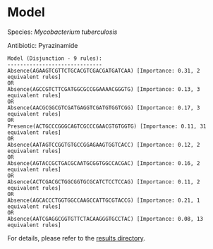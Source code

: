 
# Model

Species: *Mycobacterium tuberculosis*

Antibiotic: Pyrazinamide

```
Model (Disjunction - 9 rules):
------------------------------
Absence(AGAAGTCGTTCTGCACGTCGACGATGATCAA) [Importance: 0.31, 2 equivalent rules]
OR
Absence(AGCCGTCTTCGATGGCGCCGGAAAACGGGTG) [Importance: 0.13, 3 equivalent rules]
OR
Absence(AACGCGGCGTCGATGAGGTCGATGTGGTCGG) [Importance: 0.17, 3 equivalent rules]
OR
Presence(ACTGCCCGGGCAGTCGCCCGAACGTGTGGTG) [Importance: 0.11, 31 equivalent rules]
OR
Absence(AATAGTCCGGTGTGCCGGAGAAGTGGTCACC) [Importance: 0.12, 2 equivalent rules]
OR
Absence(AGTACCGCTGACGCAATGCGGTGGCCACGAC) [Importance: 0.16, 2 equivalent rules]
OR
Absence(ACTCGACGCTGGCGGTGCGCATCTCCTCCAG) [Importance: 0.11, 2 equivalent rules]
OR
Absence(AGCACCCTGGTGGCCAAGCCATTGCGTACCG) [Importance: 0.21, 1 equivalent rules]
OR
Absence(AATCGAGGCGGTGTTCTACAAGGGTGCCTAC) [Importance: 0.08, 13 equivalent rules]

```

For details, please refer to the [results directory](../../../../../results/scm_b/mycobacterium%20tuberculosis/pyrazinamide/repeat_4/).

